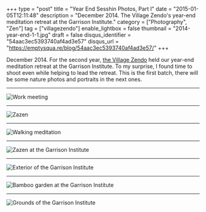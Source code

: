 +++
type = "post"
title = "Year End Sesshin Photos, Part I"
date = "2015-01-05T12:11:48"
description = "December 2014. The Village Zendo's year-end meditation retreat at the Garrison Institute."
category = ["Photography", "Zen"]
tag = ["villagezendo"]
enable_lightbox = false
thumbnail = "2014-year-end-1-1.jpg"
draft = false
disqus_identifier = "54aac3ec5393740af4ad3e57"
disqus_url = "https://emptysqua.re/blog/54aac3ec5393740af4ad3e57/"
+++

<p>December 2014. For the second year, <a href="http://villagezendo.org/">the Village Zendo</a> held our year-end meditation retreat at the Garrison Institute. To my surprise, I found time to shoot even while helping to lead the retreat. This is the first batch, there will be some nature photos and portraits in the next ones.</p>
<hr />
<p><img style="display:block; margin-left:auto; margin-right:auto;" src="2014-year-end-1-1.jpg" alt="Work meeting" title="Work meeting" /></p>
<hr />
<p><img style="display:block; margin-left:auto; margin-right:auto;" src="2014-year-end-1-3.jpg" alt="Zazen" title="Zazen" /></p>
<hr />
<p><img style="display:block; margin-left:auto; margin-right:auto;" src="2014-year-end-1-5.jpg" alt="Walking meditation" title="Walking meditation" /></p>
<hr />
<p><img style="display:block; margin-left:auto; margin-right:auto;" src="2014-year-end-1-6.jpg" alt="Zazen at the Garrison Institute" title="Zazen at the Garrison Institute" /></p>
<hr />
<p><img style="display:block; margin-left:auto; margin-right:auto;" src="2014-year-end-1-7.jpg" alt="Exterior of the Garrison Institute" title="Exterior of the Garrison Institute" /></p>
<hr />
<p><img style="display:block; margin-left:auto; margin-right:auto;" src="2014-year-end-1-8.jpg" alt="Bamboo garden at the Garrison Institute" title="Bamboo garden at the Garrison Institute" /></p>
<hr />
<p><img style="display:block; margin-left:auto; margin-right:auto;" src="2014-year-end-1-9.jpg" alt="Grounds of the Garrison Institute" title="Grounds of the Garrison Institute" /></p>
